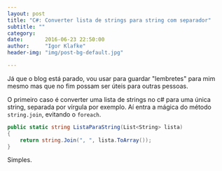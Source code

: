 ```yaml
---
layout: post
title: "C#: Converter lista de strings para string com separador"
subtitle: ""
category: 
date:       2016-06-23 22:50:00
author:     "Igor Klafke"
header-img: "img/post-bg-default.jpg"

---
```


Já que o blog está parado, vou usar para guardar "lembretes" para mim mesmo mas que no fim possam ser úteis para outras pessoas.

O primeiro caso é converter uma lista de strings no c# para uma única string, separada por vírgula por exemplo. Aí entra a mágica do método `string.join`, evitando o `foreach`.

```C#
public static string ListaParaString(List<String> lista)
{
	return string.Join(", ", lista.ToArray());
}
```
Simples.
